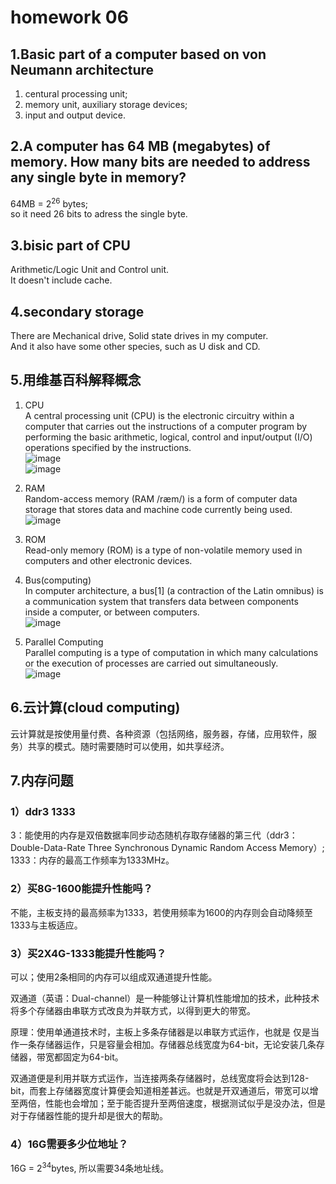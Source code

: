 # homework 06

## 1.Basic part of a computer based on von Neumann architecture
1) centural processing unit;<br>
2) memory unit, auxiliary storage devices;<br>
3) input and output device.<br>

## 2.A computer has 64 MB (megabytes) of memory. How many bits are needed to address any single byte in memory?
64MB = 2<sup>26</sup> bytes;  
so it need 26 bits to adress the single byte.   

## 3.bisic part of CPU
Arithmetic/Logic Unit and Control unit.  
It doesn't include cache.  

## 4.secondary storage
There are Mechanical drive, Solid state drives in my computer.  
And it also have some other species, such as U disk and CD.

## 5.用维基百科解释概念
1) CPU<br>
A central processing unit (CPU) is the electronic circuitry within a computer that carries out the instructions of a computer program by performing the basic arithmetic, logical, control and input/output (I/O) operations specified by the instructions.  
![image](http://thyrsi.com/t6/399/1540643831x1822611383.jpg)<br>
![image](http://thyrsi.com/t6/399/1540643855x1822611383.jpg)<br>

2) RAM<br>
Random-access memory (RAM /ræm/) is a form of computer data storage that stores data and machine code currently being used.   
![image](http://thyrsi.com/t6/399/1540643967x-1404755516.jpg)<br>

3) ROM<br>
Read-only memory (ROM) is a type of non-volatile memory used in computers and other electronic devices.   

4) Bus(computing)<br>
In computer architecture, a bus[1] (a contraction of the Latin omnibus) is a communication system that transfers data between components inside a computer, or between computers.   
![image](http://thyrsi.com/t6/399/1540643993x-1404755516.jpg)<br>

5) Parallel Computing<br>
Parallel computing is a type of computation in which many calculations or the execution of processes are carried out simultaneously.  
![image](http://thyrsi.com/t6/399/1540644008x-1404755516.jpg)<br>

## 6.云计算(cloud computing)

云计算就是按使用量付费、各种资源（包括网络，服务器，存储，应用软件，服务）共享的模式。随时需要随时可以使用，如共享经济。<br>

## 7.内存问题
### 1）ddr3 1333
3：能使用的内存是双倍数据率同步动态随机存取存储器的第三代（ddr3：Double-Data-Rate Three Synchronous Dynamic Random Access Memory）;   
1333：内存的最高工作频率为1333MHz。
### 2）买8G-1600能提升性能吗？
不能，主板支持的最高频率为1333，若使用频率为1600的内存则会自动降频至1333与主板适应。<br>
### 3）买2X4G-1333能提升性能吗？
可以；使用2条相同的内存可以组成双通道提升性能。<br>

双通道（英语：Dual-channel）是一种能够让计算机性能增加的技术，此种技术将多个存储器由串联方式改良为并联方式，以得到更大的带宽。

原理：使用单通道技术时，主板上多条存储器是以串联方式运作，也就是 仅是当作一条存储器运作，只是容量会相加。存储器总线宽度为64-bit，无论安装几条存储器，带宽都固定为64-bit。

双通道便是利用并联方式运作，当连接两条存储器时，总线宽度将会达到128-bit，而套上存储器宽度计算便会知道相差甚远。也就是开双通道后，带宽可以增至两倍，性能也会增加；至于能否提升至两倍速度，根据测试似乎是没办法，但是对于存储器性能的提升却是很大的帮助。   
### 4）16G需要多少位地址？
16G = 2<sup>34</sup>bytes, 所以需要34条地址线。
